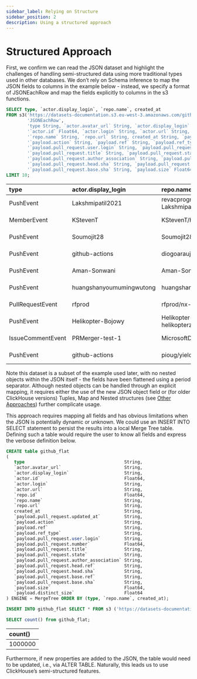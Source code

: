 ```yaml
---
sidebar_label: Relying on Structure 
sidebar_position: 2
description: Using a structured approach
---
```


# Structured Approach

First, we confirm we can read the JSON dataset and highlight the challenges of handling semi-structured data using more traditional types used in other databases. We don’t rely on Schema inference to map the JSON fields to columns in the example below - instead, we specify a format of JSONEachRow and map the fields explicitly to columns in the s3 functions. 

```sql
SELECT type, `actor.display_login`, `repo.name`, created_at
FROM s3('https://datasets-documentation.s3.eu-west-3.amazonaws.com/github/github-2022-flat.ndjson.gz',
        'JSONEachRow',
        'type String, `actor.avatar_url` String, `actor.display_login` String, ' ||
        '`actor.id` Float64, `actor.login` String, `actor.url` String, `repo.id` Float64, ' ||
        '`repo.name` String, `repo.url` String, created_at String, `payload.pull_request.updated_at` String, ' ||
        '`payload.action` String, `payload.ref` String, `payload.ref_type` String, ' ||
        '`payload.pull_request.user.login` String, `payload.pull_request.number` Float64, ' ||
        '`payload.pull_request.title` String, `payload.pull_request.state` String, ' ||
        '`payload.pull_request.author_association` String, `payload.pull_request.head.ref` String, ' ||
        '`payload.pull_request.head.sha` String, `payload.pull_request.base.ref` String, ' ||
        '`payload.pull_request.base.sha` String, `payload.size` Float64, `payload.distinct_size` Float64')
LIMIT 10;
```

| type | actor.display\_login | repo.name | created\_at |
| :--- | :--- | :--- | :--- |
| PushEvent | Lakshmipatil2021 | revacprogramming/pps-test1-Lakshmipatil2021 | 2022-01-04T07:00:00Z |
| MemberEvent | KStevenT | KStevenT/HTML\_ExternalWorkshop | 2022-01-04T07:00:00Z |
| PushEvent | Soumojit28 | Soumojit28/Oxytocin | 2022-01-04T07:00:00Z |
| PushEvent | github-actions | diogoaraujo017/diogoaraujo017 | 2022-01-04T07:00:00Z |
| PushEvent | Aman-Sonwani | Aman-Sonwani/crwn-clothing | 2022-01-04T07:00:00Z |
| PushEvent | huangshanyoumumingwutong | huangshanyoumumingwutong/picgo | 2022-01-04T07:00:00Z |
| PullRequestEvent | rfprod | rfprod/nx-ng-starter | 2022-01-04T07:00:00Z |
| PushEvent | Helikopter-Bojowy | Helikopter-Bojowy/Exp-na-helikopterze | 2022-01-04T07:00:00Z |
| IssueCommentEvent | PRMerger-test-1 | MicrosoftDocs/CSIDev-Public | 2022-01-04T07:00:00Z |
| PushEvent | github-actions | pioug/yield-data | 2022-01-04T07:00:00Z |


Note this dataset is a subset of the example used later, with no nested objects within the JSON itself - the fields have been flattened using a period separator. Although nested objects can be handled through an explicit mapping, it requires either the use of the new JSON object field or (for older ClickHouse versions) Tuples, Map and Nested structures (see [Other Approaches](./json-other-approaches)) further complicate usage. 

This approach requires mapping all fields and has obvious limitations when the JSON is potentially dynamic or unknown. We could use an INSERT INTO SELECT statement to persist the results into a local Merge Tree table. Defining such a table would require the user to know all fields and express the verbose definition below. 

```sql
CREATE table github_flat
(
   type                                      String,
   `actor.avatar_url`                        String,
   `actor.display_login`                     String,
   `actor.id`                                Float64,
   `actor.login`                             String,
   `actor.url`                               String,
   `repo.id`                                 Float64,
   `repo.name`                               String,
   `repo.url`                                String,
   created_at                                String,
   `payload.pull_request.updated_at`         String,
   `payload.action`                          String,
   `payload.ref`                             String,
   `payload.ref_type`                        String,
   `payload.pull_request.user.login`         String,
   `payload.pull_request.number`             Float64,
   `payload.pull_request.title`              String,
   `payload.pull_request.state`              String,
   `payload.pull_request.author_association` String,
   `payload.pull_request.head.ref`           String,
   `payload.pull_request.head.sha`           String,
   `payload.pull_request.base.ref`           String,
   `payload.pull_request.base.sha`           String,
   `payload.size`                            Float64,
   `payload.distinct_size`                   Float64
) ENGINE = MergeTree ORDER BY (type, `repo.name`, created_at);

INSERT INTO github_flat SELECT * FROM s3 ('https://datasets-documentation.s3.eu-west-3.amazonaws.com/github/github-2022-flat.ndjson.gz', 'JSONEachRow');

SELECT count() from github_flat;
```

| count\(\) |
| :--- |
| 1000000 |

Furthermore, if new properties are added to the JSON, the table would need to be updated, i.e., via ALTER TABLE. Naturally, this leads us to use ClickHouse’s semi-structured features.
